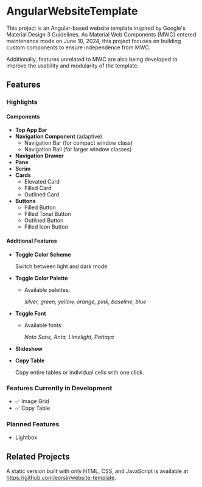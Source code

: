 # AngularWebsiteTemplate

This project is an Angular-based website template inspired by Google's Material Design 3 Guidelines. As Material Web Components (MWC) entered maintenance mode on June 10, 2024, this project focuses on building custom components to ensure independence from MWC.

Additionally, features unrelated to MWC are also being developed to improve the usability and modularity of the template.

## Features

### Highlights

#### Components
- **Top App Bar**
- **Navigation Component** (adaptive)
    - Navigation Bar (for compact window class)
    - Navigation Rail (for larger window classes)
- **Navigation Drawer**
- **Pane**
- **Scrim**
- **Cards**
    - Elevated Card
    - Filled Card
    - Outlined Card
- **Buttons**
    - Filled Button
    - Filled Tonal Button
    - Outlined Button
    - Filled Icon Button

#### Additional Features
- **Toggle Color Scheme**
    
    Switch between light and dark mode

- **Toggle Color Palette**

    - Available palettes:
        
        *silver, green, yellow, orange, pink, baseline, blue*

- **Toggle Font**

    - Available fonts:

        *Noto Sans, Anta, Limelight, Pattaya*

- **Slideshow**

- **Copy Table**

    Copy entire tables or individual cells with one click.


### Features Currently in Development
- :white_check_mark: Image Grid
- :white_check_mark: Copy Table

### Planned Features
- Lightbox

## Related Projects

A static version built with only HTML, CSS, and JavaScript is available at https://github.com/eorsjr/website-template.